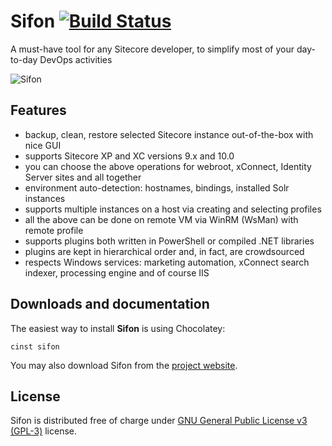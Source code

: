 # Sifon [![Build Status](https://travis-ci.org/MartinMiles/Sifon.svg?branch=master)](https://travis-ci.org/MartinMiles/Sifon)

A must-have tool for any Sitecore developer, to simplify most of your day-to-day DevOps activities

![Sifon](https://raw.githubusercontent.com/wiki/MartinMiles/Sifon/img/main.png "Sifon main interface") 


## Features

- backup, clean, restore selected Sitecore instance out-of-the-box with nice GUI
- supports Sitecore XP and XC versions 9.x and 10.0
- you can choose the above operations for webroot, xConnect, Identity Server sites and all together
- environment auto-detection: hostnames, bindings, installed Solr instances
- supports multiple instances on a host via creating and selecting profiles
- all the above can be done on remote VM via WinRM (WsMan) with remote profile
- supports plugins both written in PowerShell or compiled .NET libraries
- plugins are kept in hierarchical order and, in fact, are crowdsourced
- respects Windows services: marketing automation, xConnect search indexer, processing engine and of course IIS


## Downloads and documentation

The easiest way to install **Sifon** is using Chocolatey:

`cinst sifon`

You may also download Sifon from the [project website](http://sifon.uk "Sifon's Homepage").


## License

Sifon is distributed free of charge under [GNU General Public License v3 (GPL-3)](https://www.gnu.org/licenses/gpl-3.0.en.html "GNU General Public License v3 (GPL-3)") license.
